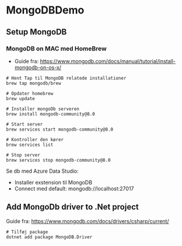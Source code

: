 # MongoDBDemo

## Setup MongoDB

### MongoDB on MAC med HomeBrew

* Guide fra: https://www.mongodb.com/docs/manual/tutorial/install-mongodb-on-os-x/

```
# Hent Tap til MongoDB relatede installationer 
brew tap mongodb/brew

# Opdater homebrew
brew update

# Installer mongoDb serveren
brew install mongodb-community@8.0

# Start server
brew services start mongodb-community@8.0

# Kontroller den kører
brew services list

# Stop server
brew services stop mongodb-community@8.0
```

Se db med Azure Data Studio:
* Installer exstension til MongoDB
* Connect med default: mongodb://localhost:27017

## Add MongoDb driver to .Net project

Guide fra: https://www.mongodb.com/docs/drivers/csharp/current/

```
# Tilføj package
dotnet add package MongoDB.Driver
```
